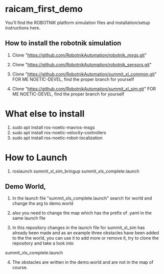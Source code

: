 # raicam_first_demo
You'll find the ROBOTNIK platform simulation files and installation/setup instructions here.

## How to install the robotnik simulation 

1. Clone "https://github.com/RobotnikAutomation/robotnik_msgs.git"

2. Clone "https://github.com/RobotnikAutomation/robotnik_sensors.git"

3. Clone "https://github.com/RobotnikAutomation/summit_xl_common.git" FOR ME NOETIC-DEVEL, find the proper branch for yourself

4. Clone "https://github.com/RobotnikAutomation/summit_xl_sim.git" FOR ME NOETIC-DEVEL, find the proper branch for yourself

# What else to install
1. sudo apt install ros-noetic-mavros-msgs
2. sudo apt install ros-noetic-velocity-controllers
3. sudo apt install ros-noetic-robot-localization


# How to Launch

1. roslaunch summit_xl_sim_bringup summit_xls_complete.launch

## Demo World, 

1. In the launch file "summit_xls_complete.launch" search  for world and change the arg to demo.world

2. also you need to change the map which has the prefix of .yaml in the same launch file

3. In this repository changes in the launch file for summit_xl_sim has already been made and as an example three obstacles have been added to the the world, you can use it to add more or remove it, try to clone the repository and take a look into 

summit_xls_complete.launch

4. The obstacles are written in the demo.world and are not in the map of course.







